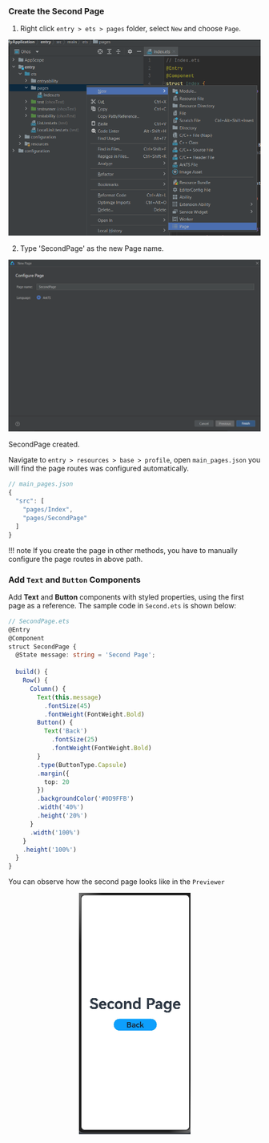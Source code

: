 ### Create the Second Page
1. Right click `entry > ets > pages` folder, select `New` and choose `Page`.
<div style="text-align:center">
    <img src='../images/image22.png'>
</div> 

2. Type 'SecondPage' as the new Page name. 
<div style="text-align:center">
    <img src='../images/image23.png'>
</div> 

SecondPage created.

Navigate to `entry > resources > base > profile`, open `main_pages.json` you will find the page routes was configured automatically.
```typescript
// main_pages.json
{
  "src": [
    "pages/Index",
    "pages/SecondPage"
  ]
}
```

!!! note
    If you create the page in other methods, you have to manually configure the page routes in above path.

### Add `Text` and `Button` Components
Add **Text** and **Button** components with styled properties, using the first page as a reference. The sample code in `Second.ets` is shown below:
```typescript
// SecondPage.ets
@Entry
@Component
struct SecondPage {
  @State message: string = 'Second Page';

  build() {
    Row() {
      Column() {
        Text(this.message)
          .fontSize(45)
          .fontWeight(FontWeight.Bold)
        Button() {
          Text('Back')
            .fontSize(25)
            .fontWeight(FontWeight.Bold)
        }
        .type(ButtonType.Capsule)
        .margin({
          top: 20
        })
        .backgroundColor('#0D9FFB')
        .width('40%')
        .height('20%')
      }
      .width('100%')
    }
    .height('100%')
  }
}
```
You can observe how the second page looks like in the `Previewer`
<div style="text-align:center">
    <img src='../images/image24.png'>
</div> 